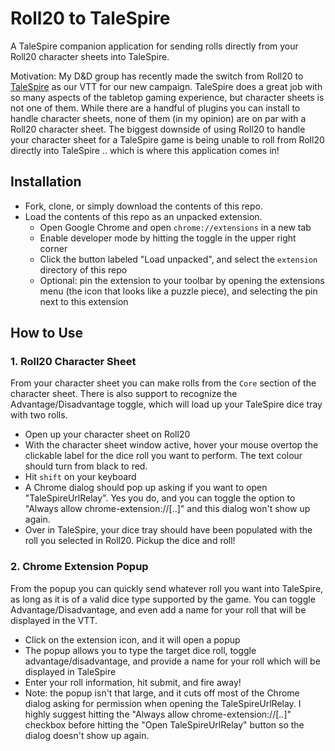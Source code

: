 # Roll20 to TaleSpire
A TaleSpire companion application for sending rolls directly from your Roll20 character sheets into TaleSpire.

Motivation: My D&D group has recently made the switch from Roll20 to [TaleSpire](https://talespire.com/) as our VTT for our new campaign. TaleSpire does a great job with so many aspects of the tabletop gaming experience, but character sheets is not one of them. While there are a handful of plugins you can install to handle character sheets, none of them (in my opinion) are on par with a Roll20 character sheet. The biggest downside of using Roll20 to handle your character sheet for a TaleSpire game is being unable to roll from Roll20 directly into TaleSpire .. which is where this application comes in!

## Installation

- Fork, clone, or simply download the contents of this repo.
- Load the contents of this repo as an unpacked extension. 
  - Open Google Chrome and open `chrome://extensions` in a new tab
  - Enable developer mode by hitting the toggle in the upper right corner
  - Click the button labeled "Load unpacked", and select the `extension` directory of this repo
  - Optional: pin the extension to your toolbar by opening the extensions menu (the icon that looks like a puzzle piece), and selecting the pin next to this extension

## How to Use

### 1. Roll20 Character Sheet

From your character sheet you can make rolls from the `Core` section of the character sheet. There is also support to recognize the Advantage/Disadvantage toggle, which will load up your TaleSpire dice tray with two rolls.

- Open up your character sheet on Roll20
- With the character sheet window active, hover your mouse overtop the clickable label for the dice roll you want to perform. The text colour should turn from black to red.
- Hit `shift` on your keyboard
- A Chrome dialog should pop up asking if you want to open "TaleSpireUrlRelay". Yes you do, and you can toggle the option to "Always allow chrome-extension://[..]" and this dialog won't show up again.
- Over in TaleSpire, your dice tray should have been populated with the roll you selected in Roll20. Pickup the dice and roll!

### 2. Chrome Extension Popup

From the popup you can quickly send whatever roll you want into TaleSpire, as long as it is of a valid dice type supported by the game. You can toggle Advantage/Disadvantage, and even add a name for your roll that will be displayed in the VTT.

- Click on the extension icon, and it will open a popup
- The popup allows you to type the target dice roll, toggle advantage/disadvantage, and provide a name for your roll which will be displayed in TaleSpire
- Enter your roll information, hit submit, and fire away!
- Note: the popup isn't that large, and it cuts off most of the Chrome dialog asking for permission when opening the TaleSpireUrlRelay. I highly suggest hitting the "Always allow chrome-extension://[..]" checkbox before hitting the "Open TaleSpireUrlRelay" button so the dialog doesn't show up again.

